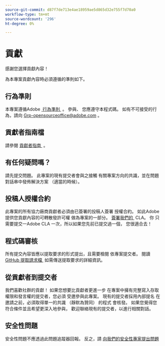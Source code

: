 ```yaml
---
source-git-commit: d87f7de713e4ae18959ae5d865d32e755f7d70a0
workflow-type: tm+mt
source-wordcount: '296'
ht-degree: 0%

---
```

# 貢獻

感謝您選擇貢獻內容！

為本專案貢獻內容時必須遵循的準則如下。

## 行為準則

本專案遵循Adobe [&#x200B; 行為準則 &#x200B;](code-of-conduct.md) 。 參與、
您應遵守本程式碼。 如有不可接受的行為，請向
[Grp-opensourceoffice@adobe.com &#x200B;](mailto:Grp-opensourceoffice@adobe.com) 。

## 貢獻者指南檔

請參閱 [&#x200B; 貢獻者指南 &#x200B;](https://docs.adobe.com/content/help/zh-Hant/contributor/contributor-guide/introduction.html) 。

## 有任何疑問嗎？

請先提交問題。 此專案的現有提交者會與之接觸
有關專案方向的共識，並在問題對話串中發佈解決方案
（適當的時候）。

## 投稿人授權合約

此專案的所有協力廠商貢獻者必須由已簽署的投稿人簽署
授權合約。 如此Adobe提供您貢獻內容的可轉散發許可權
做為專案的一部分。 [簽署我們的 &#x200B;](http://opensource.adobe.com/cla.html) CLA。 你
只需要提交一Adobe CLA 一次，所以如果您先前已提交過一個，
您很適合去！

## 程式碼審核

所有提交內容皆應以提取要求的形式提出，且需要檢閱
依專案提交者。 閱讀 [&#x200B; GitHub 提取請求檔 &#x200B;](https://help.github.com/articles/about-pull-requests/)
如需傳送提取要求的詳細資訊。

<!--
Lastly, please follow the [pull request template](PULL_REQUEST_TEMPLATE.md) when
submitting a pull request!
-->

## 從貢獻者到提交者

我們喜歡社群的貢獻！ 如果您想要比貢獻者更進一步
在專案中擁有完整寫入存取權限和發言權的提交者，您必須
受邀參與此專案。 現有的提交者採用內部提名
在邀請之前，必須取得單一的共識 （靜默為贊同） 的程式
會核發。 如果您覺得您符合條件並且希望更深入地參與，
歡迎聯絡現有的提交者，以進行相關對話。

## 安全性問題

安全性問題不應透過此問題追蹤器回報。 反之，請 [&#x200B; 向我們的安全性專家提出問題](https://helpx.adobe.com/tw/security/alertus.html)
